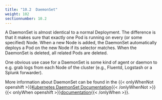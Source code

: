 ```yaml
---
title: "10.2  DaemonSet"
weight: 102
sectionnumber: 10.2
---
```


A DaemonSet is almost identical to a normal Deployment. The difference is that it makes sure that exactly one Pod is running on every (or some specified) Node. When a new Node is added, the DaemonSet automatically deploys a Pod on the new Node if its selector matches.
When the DaemonSet is deleted, all related Pods are deleted.

One obvious use case for a DaemonSet is some kind of agent or daemon to e.g. grab logs from each Node of the cluster (e.g., Fluentd, Logstash or a Splunk forwarder).

More information about DaemonSet can be found in the {{< onlyWhenNot openshift >}}[Kubernetes DaemonSet Documentation](https://kubernetes.io/docs/concepts/workloads/controllers/daemonset/){{< /onlyWhenNot >}}{{< onlyWhen openshift >}}[documentation](https://docs.openshift.com/container-platform/latest/nodes/jobs/nodes-pods-daemonsets.html){{< /onlyWhen >}}.
